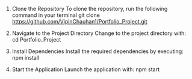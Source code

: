 1.   Clone the Repository To clone the repository, run the following command in your terminal 
git clone https://github.com/VipinChauhan1/Portfolio_Project.git

2. Navigate to the Project Directory Change to the project directory with:
cd Portfolio_Project

3. Install Dependencies Install the required dependencies by executing:
npm install

4. Start the Application Launch the application with:
npm start
